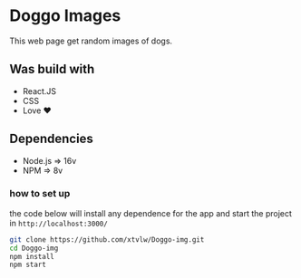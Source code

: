 # Doggo Images

This web page get random images of dogs.

## Was build with
- React.JS
- CSS
- Love ❤️

## Dependencies
- Node.js => 16v
- NPM => 8v

### how to set up
the code below will install any dependence for the app and start the project in `http://localhost:3000/`

```bash
git clone https://github.com/xtvlw/Doggo-img.git
cd Doggo-img
npm install
npm start
```

